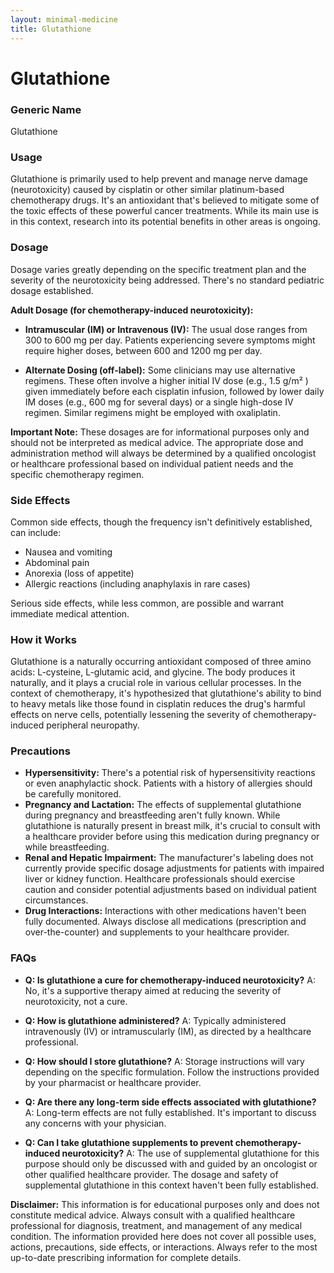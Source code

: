 ```yaml
---
layout: minimal-medicine
title: Glutathione
---
```


# Glutathione
### Generic Name
Glutathione

### Usage
Glutathione is primarily used to help prevent and manage nerve damage (neurotoxicity) caused by cisplatin or other similar platinum-based chemotherapy drugs.  It's an antioxidant that's believed to mitigate some of the toxic effects of these powerful cancer treatments.  While its main use is in this context, research into its potential benefits in other areas is ongoing.

### Dosage
Dosage varies greatly depending on the specific treatment plan and the severity of the neurotoxicity being addressed.  There's no standard pediatric dosage established.

**Adult Dosage (for chemotherapy-induced neurotoxicity):**

* **Intramuscular (IM) or Intravenous (IV):** The usual dose ranges from 300 to 600 mg per day. Patients experiencing severe symptoms might require higher doses, between 600 and 1200 mg per day.  

* **Alternate Dosing (off-label):**  Some clinicians may use alternative regimens.  These often involve a higher initial IV dose (e.g., 1.5 g/m² ) given immediately before each cisplatin infusion, followed by lower daily IM doses (e.g., 600 mg for several days) or a single high-dose IV regimen.  Similar regimens might be employed with oxaliplatin.

**Important Note:** These dosages are for informational purposes only and should not be interpreted as medical advice.  The appropriate dose and administration method will always be determined by a qualified oncologist or healthcare professional based on individual patient needs and the specific chemotherapy regimen.


### Side Effects
Common side effects, though the frequency isn't definitively established, can include:

* Nausea and vomiting
* Abdominal pain
* Anorexia (loss of appetite)
* Allergic reactions (including anaphylaxis in rare cases)

Serious side effects, while less common, are possible and warrant immediate medical attention.


### How it Works
Glutathione is a naturally occurring antioxidant composed of three amino acids: L-cysteine, L-glutamic acid, and glycine.  The body produces it naturally, and it plays a crucial role in various cellular processes.  In the context of chemotherapy, it's hypothesized that glutathione's ability to bind to heavy metals like those found in cisplatin reduces the drug's harmful effects on nerve cells, potentially lessening the severity of chemotherapy-induced peripheral neuropathy.

### Precautions
* **Hypersensitivity:**  There's a potential risk of hypersensitivity reactions or even anaphylactic shock.  Patients with a history of allergies should be carefully monitored.
* **Pregnancy and Lactation:** The effects of supplemental glutathione during pregnancy and breastfeeding aren't fully known.  While glutathione is naturally present in breast milk, it's crucial to consult with a healthcare provider before using this medication during pregnancy or while breastfeeding.
* **Renal and Hepatic Impairment:**  The manufacturer's labeling does not currently provide specific dosage adjustments for patients with impaired liver or kidney function.  Healthcare professionals should exercise caution and consider potential adjustments based on individual patient circumstances.
* **Drug Interactions:**  Interactions with other medications haven't been fully documented. Always disclose all medications (prescription and over-the-counter) and supplements to your healthcare provider.

### FAQs
* **Q: Is glutathione a cure for chemotherapy-induced neurotoxicity?** A: No, it's a supportive therapy aimed at reducing the severity of neurotoxicity, not a cure.

* **Q: How is glutathione administered?** A: Typically administered intravenously (IV) or intramuscularly (IM), as directed by a healthcare professional.

* **Q: How should I store glutathione?** A: Storage instructions will vary depending on the specific formulation. Follow the instructions provided by your pharmacist or healthcare provider.

* **Q:  Are there any long-term side effects associated with glutathione?** A:  Long-term effects are not fully established.  It's important to discuss any concerns with your physician.

* **Q: Can I take glutathione supplements to prevent chemotherapy-induced neurotoxicity?** A:  The use of supplemental glutathione for this purpose should only be discussed with and guided by an oncologist or other qualified healthcare provider.  The dosage and safety of supplemental glutathione in this context haven't been fully established.


**Disclaimer:**  This information is for educational purposes only and does not constitute medical advice.  Always consult with a qualified healthcare professional for diagnosis, treatment, and management of any medical condition.  The information provided here does not cover all possible uses, actions, precautions, side effects, or interactions.  Always refer to the most up-to-date prescribing information for complete details.
